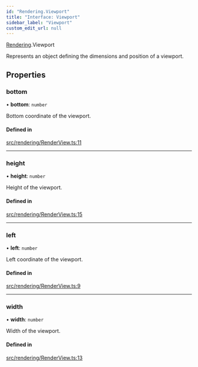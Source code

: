 ```yaml
---
id: "Rendering.Viewport"
title: "Interface: Viewport"
sidebar_label: "Viewport"
custom_edit_url: null
---
```


[Rendering](../namespaces/Rendering.md).Viewport

Represents an object defining the dimensions and position of a viewport.

## Properties

### bottom

• **bottom**: `number`

Bottom coordinate of the viewport.

#### Defined in

[src/rendering/RenderView.ts:11](https://github.com/agargaro/three.ez/blob/a06fa88/src/rendering/RenderView.ts#L11)

___

### height

• **height**: `number`

Height of the viewport.

#### Defined in

[src/rendering/RenderView.ts:15](https://github.com/agargaro/three.ez/blob/a06fa88/src/rendering/RenderView.ts#L15)

___

### left

• **left**: `number`

Left coordinate of the viewport.

#### Defined in

[src/rendering/RenderView.ts:9](https://github.com/agargaro/three.ez/blob/a06fa88/src/rendering/RenderView.ts#L9)

___

### width

• **width**: `number`

Width of the viewport.

#### Defined in

[src/rendering/RenderView.ts:13](https://github.com/agargaro/three.ez/blob/a06fa88/src/rendering/RenderView.ts#L13)
